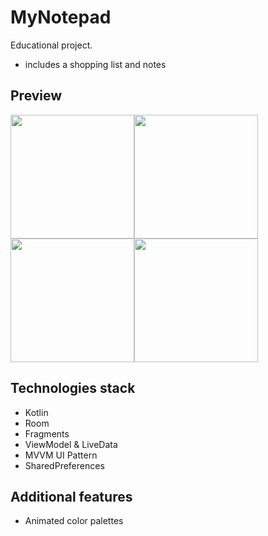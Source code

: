 # MyNotepad
Educational project. 
- includes a shopping list and notes
## Preview
<div style="display: flex; flex-wrap: wrap;">
  <img src="https://www.dropbox.com/s/9zebtu2znzgz39q/mynotepad_shoppinglist_screen.jpg?raw=1" width="198" height="auto"/>
	<img src="https://www.dropbox.com/s/lxxtz5pb71tfz46/mynotepad_note_screen.jpg?raw=1" width="198" height="auto"/>
	<img src="https://www.dropbox.com/s/mjymbcs0swp3w5j/mynotepad_redactor_screen.jpg?raw=1" width="198" height="auto"/>
	<img src="https://www.dropbox.com/s/gzyvjf6t7qrxmej/mynotepad_settings_screen.jpg?raw=1" width="198" height="auto"/>
</div>

## Technologies stack
- Kotlin
- Room
- Fragments
- ViewModel & LiveData
- MVVM UI Pattern
- SharedPreferences

## Additional features 
- Animated color palettes
